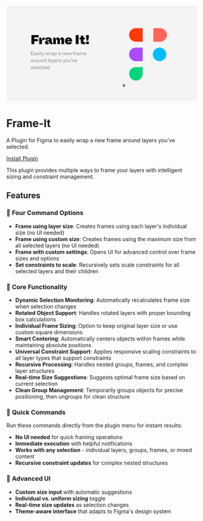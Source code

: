 <img src="plugin-preview.gif" alt="Frame-It Plugin Preview" width="600"/>

# Frame-It
A Plugin for Figma to easily wrap a new frame around layers you've selected.

<a href="https://www.figma.com/community/plugin/847762563509209322/Frame-It">Install Plugin</a>

This plugin provides multiple ways to frame your layers with intelligent sizing and constraint management.

## Features

### 🎯 **Four Command Options**
- **Frame using layer size**: Creates frames using each layer's individual size (no UI needed)
- **Frame using custom size**: Creates frames using the maximum size from all selected layers (no UI needed)
- **Frame with custom settings**: Opens UI for advanced control over frame sizes and options
- **Set constraints to scale**: Recursively sets scale constraints for all selected layers and their children

### 🔧 **Core Functionality**
- **Dynamic Selection Monitoring**: Automatically recalculates frame size when selection changes
- **Rotated Object Support**: Handles rotated layers with proper bounding box calculations
- **Individual Frame Sizing**: Option to keep original layer size or use custom square dimensions
- **Smart Centering**: Automatically centers objects within frames while maintaining absolute positions
- **Universal Constraint Support**: Applies responsive scaling constraints to all layer types that support constraints
- **Recursive Processing**: Handles nested groups, frames, and complex layer structures
- **Real-time Size Suggestions**: Suggests optimal frame size based on current selection
- **Clean Group Management**: Temporarily groups objects for precise positioning, then ungroups for clean structure

### 🚀 **Quick Commands**
Run these commands directly from the plugin menu for instant results:
- **No UI needed** for quick framing operations
- **Immediate execution** with helpful notifications
- **Works with any selection** - individual layers, groups, frames, or mixed content
- **Recursive constraint updates** for complex nested structures

### 🎨 **Advanced UI**
- **Custom size input** with automatic suggestions
- **Individual vs. uniform sizing** toggle
- **Real-time size updates** as selection changes
- **Theme-aware interface** that adapts to Figma's design system